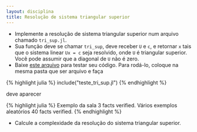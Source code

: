 ```yaml
---
layout: disciplina
title: Resolução de sistema triangular superior
---
```


- Implemente a resolução de sistema triangular superior num arquivo chamado
`tri_sup.jl`.
- Sua função deve se chamar `tri_sup`, deve receber `U` e `c`,
  e retornar `x` tais que o sistema linear `Ux = c` seja resolvido,
  onde `U` é triangular superior. Você pode assumir que a diagonal de `U` não é
  zero.
- Baixe [este arquivo](teste_tri_sup.jl) para testar seu código. Para rodá-lo,
coloque na mesma pasta que ser arquivo e faça

{% highlight julia %}
include("teste_tri_sup.jl")
{% endhighlight %}

deve aparecer

{% highlight julia %}
Exemplo da sala
3 facts verified.
Vários exemplos aleatórios
40 facts verified.
{% endhighlight %}

- Calcule a complexidade da resolução do sistema triangular superior.
